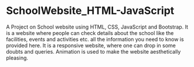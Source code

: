 # SchoolWebsite_HTML-JavaScript
A Project on School website using HTML, CSS, JavaScript and Bootstrap. It is a website where people can check details about the school like the facilities, events and activities etc. all the information you need to know is provided here. It is a responsive website, where one can drop in some doubts and queries. Animation is used to make the website aesthetically pleasing.
